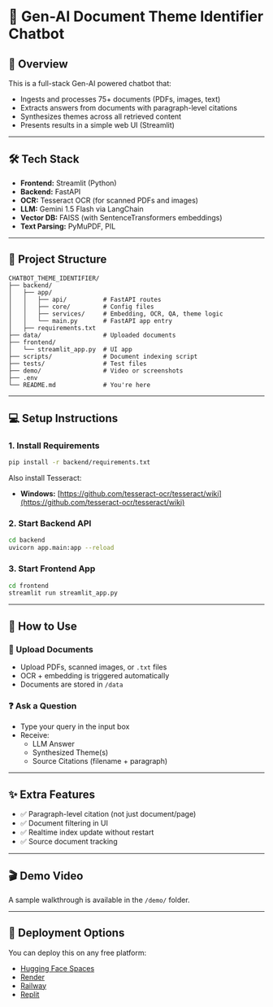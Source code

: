 # 🧠 Gen-AI Document Theme Identifier Chatbot

## 🚀 Overview

This is a full-stack Gen-AI powered chatbot that:

- Ingests and processes 75+ documents (PDFs, images, text)
- Extracts answers from documents with paragraph-level citations
- Synthesizes themes across all retrieved content
- Presents results in a simple web UI (Streamlit)


---

## 🛠️ Tech Stack

- **Frontend:** Streamlit (Python)
- **Backend:** FastAPI
- **OCR:** Tesseract OCR (for scanned PDFs and images)
- **LLM:** Gemini 1.5 Flash via LangChain
- **Vector DB:** FAISS (with SentenceTransformers embeddings)
- **Text Parsing:** PyMuPDF, PIL

---

## 📁 Project Structure

```
CHATBOT_THEME_IDENTIFIER/
├── backend/
│   ├── app/
│   │   ├── api/          # FastAPI routes
│   │   ├── core/         # Config files
│   │   ├── services/     # Embedding, OCR, QA, theme logic
│   │   └── main.py       # FastAPI app entry
│   ├── requirements.txt
├── data/                 # Uploaded documents
├── frontend/
│   └── streamlit_app.py  # UI app
├── scripts/              # Document indexing script
├── tests/                # Test files
├── demo/                 # Video or screenshots
├── .env
└── README.md             # You're here
```

---

## 💻 Setup Instructions

### 1. Install Requirements

```bash
pip install -r backend/requirements.txt
```

Also install Tesseract:

- **Windows:** [https://github.com/tesseract-ocr/tesseract/wiki](https://github.com/tesseract-ocr/tesseract/wiki)

### 2. Start Backend API

```bash
cd backend
uvicorn app.main:app --reload
```

### 3. Start Frontend App

```bash
cd frontend
streamlit run streamlit_app.py
```

---

## 📂 How to Use

### 📁 Upload Documents

- Upload PDFs, scanned images, or `.txt` files
- OCR + embedding is triggered automatically
- Documents are stored in `/data`

### ❓ Ask a Question

- Type your query in the input box
- Receive:
  - LLM Answer
  - Synthesized Theme(s)
  - Source Citations (filename + paragraph)

---

## ✨ Extra Features

- ✅ Paragraph-level citation (not just document/page)
- ✅ Document filtering in UI
- ✅ Realtime index update without restart
- ✅ Source document tracking

---

## 🎬 Demo Video

A sample walkthrough is available in the `/demo/` folder.

---

## 🚀 Deployment Options

You can deploy this on any free platform:

- [Hugging Face Spaces](https://huggingface.co/spaces)
- [Render](https://render.com)
- [Railway](https://railway.app)
- [Replit](https://replit.com)
